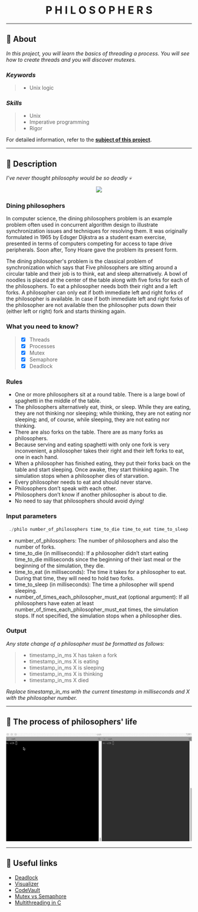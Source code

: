 <h1 align="center">
    P H I L O S O P H E R S
</h1>

___

## :memo: **About**

_In this project, you will learn the basics of threading a process. You will see how to create threads and you will discover mutexes._

### *Keywords*  
> + Unix logic

### *Skills*
> + Unix
> + Imperative programming
> + Rigor

For detailed information, refer to the [**subject of this project**](https://github.com/cherdantsevilya/philo/blob/main/content/en.subject.pdf).

___

## 🚀 **Description**

*I’ve never thought philosophy would be so deadly 💀*

<p align="center">
  <img src="https://user-images.githubusercontent.com/40824677/137200907-21044ac4-00d4-4b10-a09e-bf01b4db15c1.png" />
</p>

### **Dining philosophers**

In computer science, the dining philosophers problem is an example problem often used in concurrent algorithm design to illustrate synchronization issues and techniques for resolving them.
It was originally formulated in 1965 by Edsger Dijkstra as a student exam exercise, presented in terms of computers competing for access to tape drive peripherals. Soon after, Tony Hoare gave the problem its present form.

The dining philosopher's problem is the classical problem of synchronization which says that Five philosophers are sitting around a circular table and their job is to think, eat and sleep alternatively. A bowl of noodles is placed at the center of the table along with five forks for each of the philosophers. To eat a philosopher needs both their right and a left forks. A philosopher can only eat if both immediate left and right forks of the philosopher is available. In case if both immediate left and right forks of the philosopher are not available then the philosopher puts down their (either left or right) fork and starts thinking again.

### **What you need to know?**

> - [X] Threads
> - [X] Processes
> - [X] Mutex
> - [X] Semaphore
> - [X] Deadlock

### **Rules**

+ One or more philosophers sit at a round table.
There is a large bowl of spaghetti in the middle of the table.
+ The philosophers alternatively eat, think, or sleep.
While they are eating, they are not thinking nor sleeping;
while thinking, they are not eating nor sleeping;
and, of course, while sleeping, they are not eating nor thinking.
+ There are also forks on the table. There are as many forks as philosophers.
+ Because serving and eating spaghetti with only one fork is very inconvenient, a
philosopher takes their right and their left forks to eat, one in each hand.
+ When a philosopher has finished eating, they put their forks back on the table and
start sleeping. Once awake, they start thinking again. The simulation stops when
a philosopher dies of starvation.
+ Every philosopher needs to eat and should never starve.
+ Philosophers don’t speak with each other.
+ Philosophers don’t know if another philosopher is about to die.
+ No need to say that philosophers should avoid dying!

### **Input parameters**

```c
 ./philo number_of_philosophers time_to_die time_to_eat time_to_sleep [number_of_times_each_philosopher_must_eat]
```

- number_of_philosophers: The number of philosophers and also the number
of forks.
- time_to_die (in milliseconds): If a philosopher didn’t start eating time_to_die milliseconds since the beginning of their last meal or the beginning of the simulation, they die.
- time_to_eat (in milliseconds): The time it takes for a philosopher to eat. During that time, they will need to hold two forks.
- time_to_sleep (in milliseconds): The time a philosopher will spend sleeping.
- number_of_times_each_philosopher_must_eat (optional argument): If all philosophers have eaten at least number_of_times_each_philosopher_must_eat times, the simulation stops. If not specified, the simulation stops when a philosopher dies.

### **Output**

*Any state change of a philosopher must be formatted as follows:*

> + timestamp_in_ms X has taken a fork
> + timestamp_in_ms X is eating
> + timestamp_in_ms X is sleeping
> + timestamp_in_ms X is thinking
> + timestamp_in_ms X died

*Replace timestamp_in_ms with the current timestamp in milliseconds
and X with the philosopher number.*

___

## 🍝 **The process of philosophers' life**

<p align="center">
    <img src="https://github.com/cherdantsevilya/philo/blob/main/content/philo.gif"
</p>

___

## 📌 **Useful links**

+ [Deadlock](https://learnc.info/c/pthreads_deadlock.html)
+ [Visualizer](https://nafuka11.github.io/philosophers-visualizer/)
+ [CodeVault](https://www.youtube.com/c/CodeVault)
+ [Mutex vs Semaphore](https://www.geeksforgeeks.org/mutex-vs-semaphore/)
+ [Multithreading in C](https://www.geeksforgeeks.org/multithreading-c-2/)

